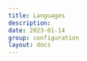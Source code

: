 ```yaml
---
title: Languages
description: 
date: 2023-01-14
group: configuration
layout: docs
---
```


<!-- TODO: expand -->